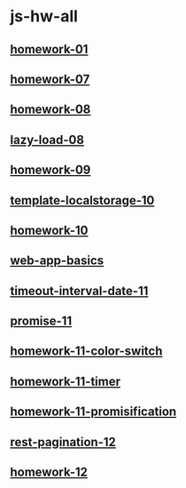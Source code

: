 # js-hw-all

## [homework-01](homework-01)

## [homework-07](homework-07)

## [homework-08](homework-08)

## [lazy-load-08](lazy-load-08)

## [homework-09](homework-09)

## [template-localstorage-10](template-localstorage-10)

## [homework-10](homework-10)

## [web-app-basics](web-app-basics)

## [timeout-interval-date-11](timeout-interval-date-11)

## [promise-11](promise-11)

## [homework-11-color-switch](homework-11-color-switch)

## [homework-11-timer](homework-11-timer)

## [homework-11-promisification](homework-11-promisification)

## [rest-pagination-12](rest-pagination-12)

## [homework-12](homework-12)
